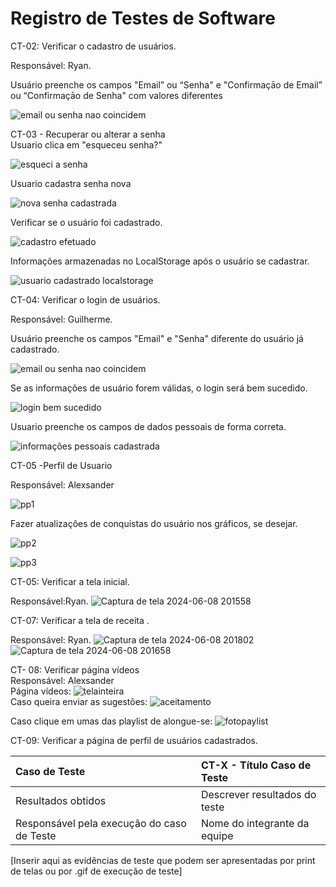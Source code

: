 # Registro de Testes de Software

CT-02: Verificar o cadastro de usuários.

Responsável: Ryan.

Usuário preenche os campos "Email” ou “Senha" e "Confirmaçāo de Email” ou “Confirmaçāo de Senha" com valores diferentes

![email ou senha nao coincidem](https://github.com/ICEI-PUC-Minas-PMV-ADS/pmv-ads-2024-1-e1-proj-web-t14-health-web/assets/166670130/ca5b3ff4-4e1c-44a1-9861-7576256410de)

CT-03 - Recuperar ou alterar a senha <br>
Usuario clica em "esqueceu senha?"

![esqueci a senha](https://github.com/ICEI-PUC-Minas-PMV-ADS/pmv-ads-2024-1-e1-proj-web-t14-health-web/assets/166670130/605cb54b-ce1a-403d-be47-6228f1a4a6b0)

Usuario cadastra senha nova

![nova senha cadastrada](https://github.com/ICEI-PUC-Minas-PMV-ADS/pmv-ads-2024-1-e1-proj-web-t14-health-web/assets/166670130/35bda55b-a1a6-41f7-ac61-b8e2dc3183c3)

Verificar se o usuário foi cadastrado.

![cadastro efetuado](https://github.com/ICEI-PUC-Minas-PMV-ADS/pmv-ads-2024-1-e1-proj-web-t14-health-web/assets/166670130/885188d9-dc76-486b-984e-a739f3622db8)

Informações armazenadas no LocalStorage após o usuário se cadastrar.

![usuario cadastrado localstorage](https://github.com/ICEI-PUC-Minas-PMV-ADS/pmv-ads-2024-1-e1-proj-web-t14-health-web/assets/166670130/5e97d4cc-1343-4ed1-9fe5-3503fdfbfde9)

CT-04: Verificar o login de usuários.

Responsável: Guilherme.

Usuário preenche os campos "Email" e "Senha" diferente do usuário já cadastrado.

![email ou senha nao coincidem](https://github.com/ICEI-PUC-Minas-PMV-ADS/pmv-ads-2024-1-e1-proj-web-t14-health-web/assets/166670130/7bc8373c-c74a-4e24-b82b-c2cc8e7a8e91)

Se as informações de usuário forem válidas, o login será bem sucedido.

![login bem sucedido](https://github.com/ICEI-PUC-Minas-PMV-ADS/pmv-ads-2024-1-e1-proj-web-t14-health-web/assets/166670130/cc715b8a-4cb9-4624-babc-567b7bcaa201)

Usuario preenche os campos de dados pessoais de forma correta.

![informações pessoais cadastrada](https://github.com/ICEI-PUC-Minas-PMV-ADS/pmv-ads-2024-1-e1-proj-web-t14-health-web/assets/166670130/dac73b40-72ac-4c68-a94c-4feace5ff8be)


CT-05 -Perfil de Usuario

Responsável: Alexsander 

![pp1](https://github.com/ICEI-PUC-Minas-PMV-ADS/pmv-ads-2024-1-e1-proj-web-t14-health-web/assets/166960693/ad233484-341f-4bcc-8ca9-1cceeb0fedd3)

Fazer atualizaçôes de conquistas do usuário nos gráficos, se desejar. 

![pp2](https://github.com/ICEI-PUC-Minas-PMV-ADS/pmv-ads-2024-1-e1-proj-web-t14-health-web/assets/166960693/1dbf067e-87df-42ba-927b-5a024083681d)

![pp3](https://github.com/ICEI-PUC-Minas-PMV-ADS/pmv-ads-2024-1-e1-proj-web-t14-health-web/assets/166960693/7d6daadc-9f98-41e4-9009-83aa5042b2b5)


CT-05: Verificar a tela inicial.

Responsável:Ryan.
![Captura de tela 2024-06-08 201558](https://github.com/ICEI-PUC-Minas-PMV-ADS/pmv-ads-2024-1-e1-proj-web-t14-health-web/assets/167947707/7a28fba2-1662-484b-9dd8-822070f9e380)



CT-07: Verificar a tela de receita  .

Responsável: Ryan.
![Captura de tela 2024-06-08 201802](https://github.com/ICEI-PUC-Minas-PMV-ADS/pmv-ads-2024-1-e1-proj-web-t14-health-web/assets/167947707/75d74780-7cd7-446b-b134-98efa650581c)
![Captura de tela 2024-06-08 201658](https://github.com/ICEI-PUC-Minas-PMV-ADS/pmv-ads-2024-1-e1-proj-web-t14-health-web/assets/167947707/4c00ea38-bc71-45ed-975f-9d45b066d98a)



CT- 08: Verificar página vídeos <br>
Responsável: Alexsander  <br>
Página vídeos:
![telainteira](https://github.com/ICEI-PUC-Minas-PMV-ADS/pmv-ads-2024-1-e1-proj-web-t14-health-web/assets/163153963/f3ee4c05-050a-43a7-966e-9d0ae27e1d09) <br>
Caso queira enviar as sugestões:
![aceitamento](https://github.com/ICEI-PUC-Minas-PMV-ADS/pmv-ads-2024-1-e1-proj-web-t14-health-web/assets/163153963/3cce2453-0c1b-4ccb-914b-589a784bc1bb)



Caso clique em umas das playlist de alongue-se:
![fotopaylist](https://github.com/ICEI-PUC-Minas-PMV-ADS/pmv-ads-2024-1-e1-proj-web-t14-health-web/assets/163153963/610372bc-8b88-4901-96d0-fd13a0860fc6)

CT-09: Verificar a página de perfil de usuários cadastrados.


|Caso de Teste    | CT-X - Título Caso de Teste |
|:---|:---|
| Resultados obtidos | Descrever resultados do teste  |
| Responsável pela execução do caso de Teste | Nome do integrante da equipe |

[Inserir aqui as evidências de teste que podem ser apresentadas por print de telas ou por .gif de execução de teste]
